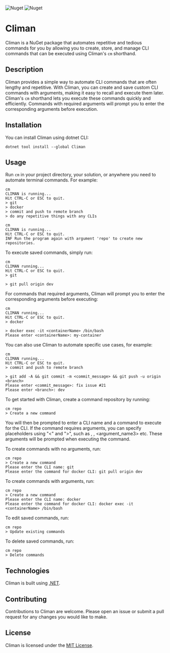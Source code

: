 ![Nuget](https://img.shields.io/nuget/dt/Climan) ![Nuget](https://img.shields.io/nuget/v/Climan)
# Climan
Climan is a NuGet package that automates repetitive and tedious commands for you by allowing you to create, store, and manage CLI commands that can be executed using Climan's `cm` shorthand.

## Description
Climan provides a simple way to automate CLI commands that are often lengthy and repetitive. With Climan, you can create and save custom CLI commands with arguments, making it easy to recall and execute them later. Climan's `cm` shorthand lets you execute these commands quickly and efficiently. Commands with required arguments will prompt you to enter the corresponding arguments before execution.

## Installation
You can install Climan using dotnet CLI:
```
dotnet tool install --global Climan
```

## Usage
Run `cm` in your project directory, your solution, or anywhere you need to automate terminal commands.
For example:
```
cm
CLIMAN is running...
Hit CTRL-C or ESC to quit.
> git
> docker
> commit and push to remote branch
> do any repetitive things with any CLIs
```
```
cm
CLIMAN is running...
Hit CTRL-C or ESC to quit.
INF Run the program again with argument 'repo' to create new repositories.
```

To execute saved commands, simply run:
```
cm
CLIMAN running...
Hit CTRL-C or ESC to quit.
> git

> git pull origin dev
```

For commands that required arguments, Climan will prompt you to enter the corresponding arguments before executing:
```
cm
CLIMAN running...
Hit CTRL-C or ESC to quit.
> docker

> docker exec -it <containerName> /bin/bash
Please enter <containerName>: my-container
```

You can also use Climan to automate specific use cases, for example:
```
cm
CLIMAN running...
Hit CTRL-C or ESC to quit.
> commit and push to remote branch

> git add -A && git commit -m <commit_message> && git push -u origin <branch>
Please enter <commit_message>: fix issue #21
Please enter <branch>: dev
```

To get started with Climan, create a command repository by running:
```
cm repo
> Create a new command
```
You will then be prompted to enter a CLI name and a command to execute for the CLI. If the command requires arguments, you can specify placeholders using "<" and ">", such as <argumentName1>, <ArgumentName2>, <argument_name3> etc. These arguments will be prompted when executing the command.

To create commands with no arguments, run:
```
cm repo
> Create a new command
Please enter the CLI name: git
Please enter the command for docker CLI: git pull origin dev
```

To create commands with arguments, run:
```
cm repo
> Create a new command
Please enter the CLI name: docker
Please enter the command for docker CLI: docker exec -it <containerName> /bin/bash
```

To edit saved commands, run:
```
cm repo
> Update existing commands
```

To delete saved commands, run:
```
cm repo
> Delete commands
```

## Technologies
Climan is built using [.NET](https://dotnet.microsoft.com/en-us/).

## Contributing
Contributions to Climan are welcome. Please open an issue or submit a pull request for any changes you would like to make.

## License
Climan is licensed under the [MIT License](https://choosealicense.com/licenses/mit/).
